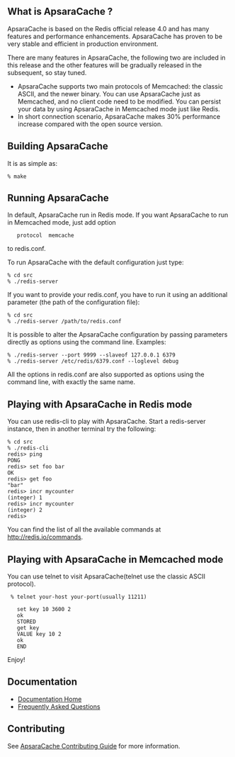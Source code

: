 What is ApsaraCache ?
--------------

ApsaraCache is based on the Redis official release 4.0 and has many features and performance enhancements. ApsaraCache has proven to be very stable and efficient in production environment.

There are many features in ApsaraCache, the following two are included in this release and the other features will be gradually released in the subsequent, so stay tuned.

* ApsaraCache supports two main protocols of Memcached: the classic ASCII, and the newer binary. You can use ApsaraCache just as Memcached, and no client code need to be modified. You can persist your data by using ApsaraCache in Memcached mode just like Redis.
* In short connection scenario, ApsaraCache makes 30% performance increase compared with the open source version.


Building ApsaraCache
--------------

It is as simple as:

    % make
    
Running ApsaraCache
-------------
In default, ApsaraCache run in Redis mode. If you want ApsaraCache to run in Memcached mode, just add option 

       protocol  memcache
       
to redis.conf.

To run ApsaraCache with the default configuration just type:

    % cd src
    % ./redis-server

If you want to provide your redis.conf, you have to run it using an additional
parameter (the path of the configuration file):

    % cd src
    % ./redis-server /path/to/redis.conf

It is possible to alter the ApsaraCache configuration by passing parameters directly
as options using the command line. Examples:

    % ./redis-server --port 9999 --slaveof 127.0.0.1 6379
    % ./redis-server /etc/redis/6379.conf --loglevel debug

All the options in redis.conf are also supported as options using the command
line, with exactly the same name.

Playing with ApsaraCache in Redis mode
------------------

You can use redis-cli to play with ApsaraCache. Start a redis-server instance,
then in another terminal try the following:

    % cd src
    % ./redis-cli
    redis> ping
    PONG
    redis> set foo bar
    OK
    redis> get foo
    "bar"
    redis> incr mycounter
    (integer) 1
    redis> incr mycounter
    (integer) 2
    redis>

You can find the list of all the available commands at http://redis.io/commands.

Playing with ApsaraCache in Memcached mode
------------------

You can use telnet to visit ApsaraCache(telnet use the classic ASCII protocol).

     % telnet your-host your-port(usually 11211)
     
       set key 10 3600 2
       ok
       STORED
       get key
       VALUE key 10 2
       ok
       END  



Enjoy!


Documentation
------------------
* [Documentation Home](https://github.com/alibaba/ApsaraCache/wiki/ApsaraCache-document)
* [Frequently Asked Questions](https://github.com/alibaba/ApsaraCache/wiki/frequently-ask-questions)

Contributing
------------------
See [ApsaraCache Contributing Guide](https://github.com/alibaba/ApsaraCache/wiki/CONTRIBUTING) for more information.